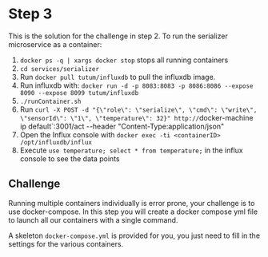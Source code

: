 # Step 3

This is the solution for the challenge in step 2.
To run the serializer microservice as a container:

1. `docker ps -q | xargs docker stop` stops all running containers
2. `cd services/serializer`
3. Run `docker pull tutum/influxdb` to pull the influxdb image.
3. Run influxdb with: `docker run -d -p 8083:8083 -p 8086:8086 --expose 8090 --expose 8099 tutum/influxdb`
3. `./runContainer.sh`
4. Run `curl -X POST -d "{\"role\": \"serialize\", \"cmd\": \"write\", \"sensorId\": \"1\", \"temperature\": 32}" http://`docker-machine ip default`:3001/act  --header "Content-Type:application/json"
5. Open the Influx console with `docker exec -ti <containerID> /opt/influxdb/influx`
6. Execute `use temperature; select * from temperature;` in the influx
   console to see the data points

## Challenge

Running multiple containers individually is error prone, your challenge
is to use docker-compose. In this step you will create a docker compose
yml file to launch all our containers with a single command.

A skeleton `docker-compose.yml` is provided for you, you just need to
fill in the settings for the various containers.
